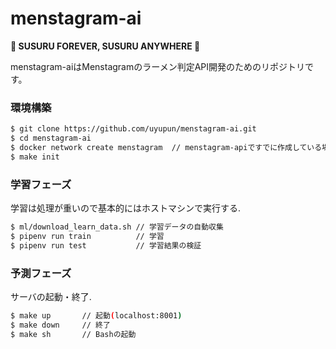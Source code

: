 # menstagram-ai

**🍜 SUSURU FOREVER, SUSURU ANYWHERE 🍜**

menstagram-aiはMenstagramのラーメン判定API開発のためのリポジトリです。

### 環境構築

```bash
$ git clone https://github.com/uyupun/menstagram-ai.git
$ cd menstagram-ai
$ docker network create menstagram  // menstagram-apiですでに作成している場合は実行しなくて良い
$ make init
```

### 学習フェーズ
学習は処理が重いので基本的にはホストマシンで実行する.

```bash
$ ml/download_learn_data.sh // 学習データの自動収集
$ pipenv run train          // 学習
$ pipenv run test           // 学習結果の検証
```

### 予測フェーズ
サーバの起動・終了.

```bash
$ make up       // 起動(localhost:8001)
$ make down     // 終了
$ make sh       // Bashの起動
```